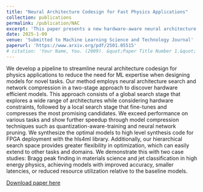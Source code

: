 ```yaml
---
title: "Neural Architecture Codesign for Fast Physics Applications"
collection: publications
permalink: /publication/NAC
excerpt: 'This paper presents a new hardware-aware neural architecture search pipeline for low latency deployment'
date: 2025-1-09
venue: 'Submitted to Machine Learning Science and Technology Journal'
paperurl: 'https://www.arxiv.org/pdf/2501.05515'
# citation: 'Your Name, You. (2009). &quot;Paper Title Number 1.&quot; <i>Journal 1</i>. 1(1).'
---
```

We develop a pipeline to streamline neural architecture codesign for physics applications to reduce the need for ML expertise when designing models for novel tasks. Our method employs neural architecture search and network compression in a two-stage approach to discover hardware efficient models. This approach consists of a global search stage that explores a wide range of architectures while considering hardware constraints, followed by a local search stage that fine-tunes and compresses the most promising candidates. We exceed performance on various tasks and show further speedup through model compression techniques such as quantization-aware-training and neural network pruning. We synthesize the optimal models to high level synthesis code for FPGA deployment with the hls4ml library. Additionally, our hierarchical search space provides greater flexibility in optimization, which can easily extend to other tasks and domains. We demonstrate this with two case studies: Bragg peak finding in materials science and jet classification in high energy physics, achieving models with improved accuracy, smaller latencies, or reduced resource utilization relative to the baseline models.

[Download paper here](https://www.arxiv.org/pdf/2501.05515)

<!-- Recommended citation: Your Name, You. (2009). "Paper Title Number 1." <i>Journal 1</i>. 1(1). -->